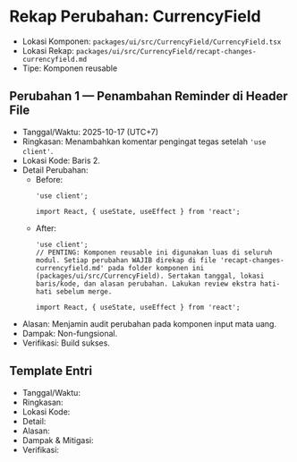 # Rekap Perubahan: CurrencyField

- Lokasi Komponen: `packages/ui/src/CurrencyField/CurrencyField.tsx`
- Lokasi Rekap: `packages/ui/src/CurrencyField/recapt-changes-currencyfield.md`
- Tipe: Komponen reusable

## Perubahan 1 — Penambahan Reminder di Header File
- Tanggal/Waktu: 2025-10-17 (UTC+7)
- Ringkasan: Menambahkan komentar pengingat tegas setelah `'use client'`.
- Lokasi Kode: Baris 2.
- Detail Perubahan:
  - Before:
    ```tsx
    'use client';

    import React, { useState, useEffect } from 'react';
    ```
  - After:
    ```tsx
    'use client';
    // PENTING: Komponen reusable ini digunakan luas di seluruh modul. Setiap perubahan WAJIB direkap di file 'recapt-changes-currencyfield.md' pada folder komponen ini (packages/ui/src/CurrencyField). Sertakan tanggal, lokasi baris/kode, dan alasan perubahan. Lakukan review ekstra hati-hati sebelum merge.

    import React, { useState, useEffect } from 'react';
    ```
- Alasan: Menjamin audit perubahan pada komponen input mata uang.
- Dampak: Non-fungsional.
- Verifikasi: Build sukses.

## Template Entri
- Tanggal/Waktu:
- Ringkasan:
- Lokasi Kode:
- Detail:
- Alasan:
- Dampak & Mitigasi:
- Verifikasi: